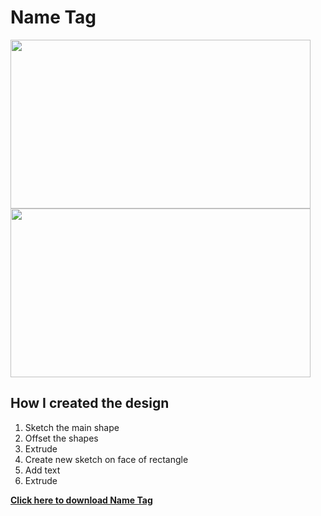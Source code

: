 # Name Tag

<img src="/EP1000/images/nametag.png" style="width:480px;height:270px;">

<img src="/EP1000/images/nametag_top.png" style="width:480px;height:270px;">

## How I created the design
1. Sketch the main shape
2. Offset the shapes
3. Extrude
4. Create new sketch on face of rectangle
5. Add text
6. Extrude

**[Click here to download Name Tag](/Fusion360/nametag.f3d)**
